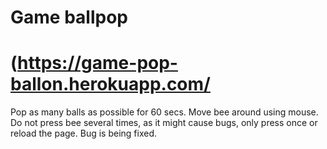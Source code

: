 # Game ballpop

# (https://game-pop-ballon.herokuapp.com/

Pop as many balls as possible for 60 secs.
Move bee around using mouse.
Do not press bee several times, as it might cause bugs, only press once or reload the page. Bug is being fixed.
